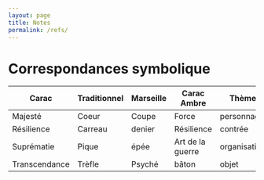 ```yaml
---
layout: page
title: Notes
permalink: /refs/
---
```



# Correspondances symbolique

| Carac         | Traditionnel | Marseille | Carac Ambre      | Thème        |
| ------------- | ------------ | --------- | ---------------- | ------------ |
| Majesté       | Coeur        | Coupe     | Force            | personnage   |
| Résilience    | Carreau      | denier    | Résilience       | contrée      |
| Suprématie    | Pique        | épée      | Art de la guerre | organisation |
| Transcendance | Trèfle       | Psyché    | bâton            | objet        |
